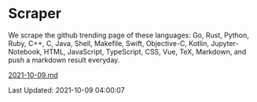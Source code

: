 # Scraper

We scrape the github trending page of these languages: Go, Rust, Python, Ruby, C++, C, Java, Shell, Makefile, Swift, Objective-C, Kotlin, Jupyter-Notebook, HTML, JavaScript, TypeScript, CSS, Vue, TeX, Markdown, and push a markdown result everyday.

[2021-10-09.md](https://github.com/yangwenmai/github-trending-backup/blob/master/2021-10-09.md)

Last Updated: 2021-10-09 04:00:07